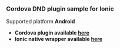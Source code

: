 

### Cordova DND plugin sample for Ionic

Supported platform **Android**

- **Cordova plugin available [here](https://github.com/martinchuka/cordova-plugin-dnd)**
- **Ionic native wrapper available [here](https://github.com/martinchuka/ionic-native/tree/master/src/%40ionic-native/plugins/dn-d)**



